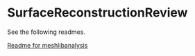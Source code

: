 # SurfaceReconstructionReview
See the following readmes.  

[Readme for meshlibanalysis](./meshlibanalysis/)
